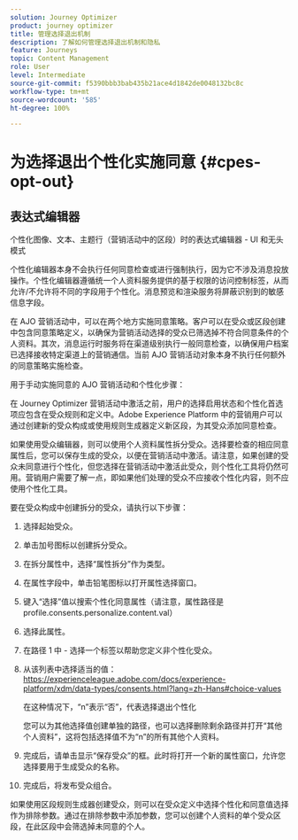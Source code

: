 ```yaml
---
solution: Journey Optimizer
product: journey optimizer
title: 管理选择退出机制
description: 了解如何管理选择退出机制和隐私
feature: Journeys
topic: Content Management
role: User
level: Intermediate
source-git-commit: f5390bbb3bab435b21ace4d1842de0048132bc8c
workflow-type: tm+mt
source-wordcount: '585'
ht-degree: 100%

---
```


# 为选择退出个性化实施同意 {#cpes-opt-out}


## 表达式编辑器

个性化图像、文本、主题行（营销活动中的区段）时的表达式编辑器 - UI 和无头模式

个性化编辑器本身不会执行任何同意检查或进行强制执行，因为它不涉及消息投放操作。个性化编辑器遵循统一个人资料服务提供的基于权限的访问控制标签，从而允许/不允许将不同的字段用于个性化。消息预览和渲染服务将屏蔽识别到的敏感信息字段。

在 AJO 营销活动中，可以在两个地方实施同意策略。客户可以在受众或区段创建中包含同意策略定义，以确保为营销活动选择的受众已筛选掉不符合同意条件的个人资料。其次，消息运行时服务将在渠道级别执行一般同意检查，以确保用户档案已选择接收特定渠道上的营销通信。当前 AJO 营销活动对象本身不执行任何额外的同意策略实施检查。

用于手动实施同意的 AJO 营销活动和个性化步骤：

在 Journey Optimizer 营销活动中激活之前，用户的选择启用状态和个性化首选项应包含在受众规则和定义中。Adobe Experience Platform 中的营销用户可以通过创建新的受众构成或使用规则生成器定义新区段，为其受众添加同意检查。

如果使用受众编辑器，则可以使用个人资料属性拆分受众。选择要检查的相应同意属性后，您可以保存生成的受众，以便在营销活动中激活。请注意，如果创建的受众未同意进行个性化，但您选择在营销活动中激活此受众，则个性化工具将仍然可用。营销用户需要了解一点，即如果他们处理的受众不应接收个性化内容，则不应使用个性化工具。

要在受众构成中创建拆分的受众，请执行以下步骤：

1. 选择起始受众。

1. 单击加号图标以创建拆分受众。

1. 在拆分属性中，选择“属性拆分”作为类型。

1. 在属性字段中，单击铅笔图标以打开属性选择窗口。

1. 键入“选择”值以搜索个性化同意属性（请注意，属性路径是 profile.consents.personalize.content.val）

1. 选择此属性。

1. 在路径 1 中 - 选择一个标签以帮助您定义非个性化受众。

1. 从该列表中选择适当的值：https://experienceleague.adobe.com/docs/experience-platform/xdm/data-types/consents.html?lang=zh-Hans#choice-values

   在这种情况下，“n”表示“否”，代表选择退出个性化

   您可以为其他选择值创建单独的路径，也可以选择删除剩余路径并打开“其他个人资料”，这将包括选择值不为“n”的所有其他个人资料。

1. 完成后，请单击显示“保存受众”的框。此时将打开一个新的属性窗口，允许您选择要用于生成受众的名称。

1. 完成后，将发布受众组合。

如果使用区段规则生成器创建受众，则可以在受众定义中选择个性化和同意值选择作为排除参数。通过在排除参数中添加参数，您可以创建个人资料的单个受众区段，在此区段中会筛选掉未同意的个人。

